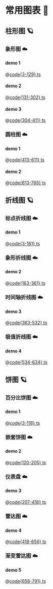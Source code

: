 # 常用图表 :rocket:

## 柱形图 :ringed_planet:
### 象形图 :cloud:

#### demo 1 
<v-code componentName="chart" quote="pictogram">

@[code{3-129} ts](@docs/.vuepress/json/chart/bar.ts)

</v-code>

#### demo 2 
<v-code componentName="chart" quote="pictogram2">

@[code{131-302} ts](@docs/.vuepress/json/chart/bar.ts)

</v-code>

#### demo 3 
<v-code componentName="chart" quote="pictogram3">

@[code{304-411} ts](@docs/.vuepress/json/chart/bar.ts)

</v-code>

### 圆柱图 :cloud:
#### demo 1
<v-code componentName="chart" quote="cylinder">

@[code{413-611} ts](@docs/.vuepress/json/chart/bar.ts)

</v-code>

#### demo 2
<v-code componentName="chart" quote="cylinder2">

@[code{613-765} ts](@docs/.vuepress/json/chart/bar.ts)

</v-code>

## 折线图 :ringed_planet:

### 标点折线图 :cloud:

#### demo 1
<v-code componentName="chart" quote="punctuation">

@[code{3-161} ts](@docs/.vuepress/json/chart/line.ts)

</v-code>

### 象形折线图 :cloud:

#### demo 2
<v-code componentName="chart" quote="punctuation2">

@[code{163-361} ts](@docs/.vuepress/json/chart/line.ts)

</v-code>


### 时间轴折线图 :cloud:

#### demo 3
<v-code componentName="chart" quote="punctuation3">

@[code{363-532} ts](@docs/.vuepress/json/chart/line.ts)

</v-code>

### 极值折线图 :cloud:

#### demo 4

<v-code componentName="chart" quote="punctuation4">

@[code{534-634} ts](@docs/.vuepress/json/chart/line.ts)

</v-code>

## 饼图 :ringed_planet:

### 百分比饼图 :cloud:

#### demo 1

<v-code componentName="chart" quote="pie">

@[code{3-118} ts](@docs/.vuepress/json/chart/pie.ts)

</v-code>

### 嵌套饼图 :cloud:

#### demo 2

<v-code componentName="chart" quote="pie2">

@[code{120-205} ts](@docs/.vuepress/json/chart/pie.ts)

</v-code>

### 仪表盘 :cloud:

#### demo 3

<v-code componentName="chart" quote="pie3">

@[code{207-416} ts](@docs/.vuepress/json/chart/pie.ts)

</v-code>

### 雷达图 :cloud:

#### demo 4

<v-code componentName="chart" quote="pie4">

@[code{418-656} ts](@docs/.vuepress/json/chart/pie.ts)

</v-code>

### 渐变雷达图 :cloud:

#### demo 5

<v-code componentName="chart" quote="pie5">

@[code{658-791} ts](@docs/.vuepress/json/chart/pie.ts)

</v-code>


